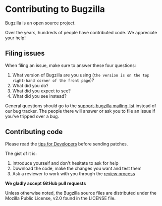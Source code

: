 # Contributing to Bugzilla

Bugzilla is an open source project.

Over the years, hundreds of people have contributed code. We appreciate your help!


## Filing issues

When filing an issue, make sure to answer these four questions:

1. What version of Bugzilla are you using (`the version is on the top right-hand corner of the front page`)?
2. What did you do?
3. What did you expect to see?
4. What did you see instead?

General questions should go to the [support-bugzilla mailing list](https://lists.mozilla.org/listinfo/support-bugzilla) instead of our bug tracker.
The people there will answer or ask you to file an issue if you've tripped over a bug.


## Contributing code

Please read the [tips for Developers](https://wiki.mozilla.org/Bugzilla:Developers)
before sending patches.

The gist of it is:

1. Introduce yourself and don't hesitate to ask for help
2. Download the code, make the changes you want and test them
3. Ask a reviewer to work with you through the [review process](https://wiki.mozilla.org/Bugzilla:Review)

**We gladly accept GitHub pull requests**

Unless otherwise noted, the Bugzilla source files are distributed under
the Mozilla Public License, v2.0 found in the LICENSE file.
